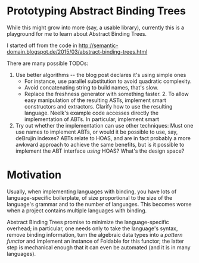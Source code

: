 # Prototyping Abstract Binding Trees

While this might grow into more (say, a usable library), currently this is a
playground for me to learn about Abstract Binding Trees.

I started off from the code in
http://semantic-domain.blogspot.de/2015/03/abstract-binding-trees.html

There are many possible TODOs:
1. Use better algorithms -- the blog post declares it's using simple ones
   - For instance, use parallel substitution to avoid quadratic complexity.
   - Avoid concatenating string to build names, that's slow.
   - Replace the freshness generator with something faster.
     2. To allow easy manipulation of the resulting ASTs, implement smart constructors and extractors.
   Clarify how to use the resulting language. Neelk's example code accesses
   directly the implementation of ABTs. In particular, implement smart
3. Try out whether the implementation can use other techniques: Must one use
   names to implement ABTs, or would it be possible to use, say, deBrujin
   indexes? ABTs relate to HOAS, and are in fact probably a more awkward
   approach to achieve the same benefits, but is it possible to implement the
   ABT interface *using* HOAS? What's the design space?

# Motivation

Usually, when implementing languages with binding, you have lots of
language-specific boilerplate, of size proportional to the size of the
language's grammar and to the number of languages. This becomes worse when a
project contains multiple languages with binding.

Abstract Binding Trees promise to minimize the language-specific overhead; in
particular, one needs only to take the language's syntax, remove binding
information, turn the algebraic data types into a *pattern functor* and
implement an instance of Foldable for this functor; the latter step is
mechanical enough that it can even be automated (and it is in many languages).
